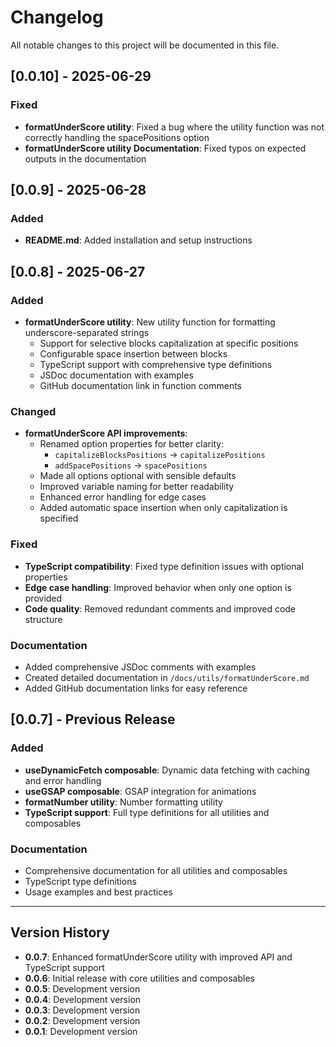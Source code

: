 # Changelog

All notable changes to this project will be documented in this file.

## [0.0.10] - 2025-06-29

### Fixed
- **formatUnderScore utility**: Fixed a bug where the utility function was not correctly handling the spacePositions option
- **formatUnderScore utility Documentation**: Fixed typos on expected outputs in the documentation

## [0.0.9] - 2025-06-28

### Added
- **README.md**: Added installation and setup instructions

## [0.0.8] - 2025-06-27

### Added
- **formatUnderScore utility**: New utility function for formatting underscore-separated strings
  - Support for selective blocks capitalization at specific positions
  - Configurable space insertion between blocks
  - TypeScript support with comprehensive type definitions
  - JSDoc documentation with examples
  - GitHub documentation link in function comments

### Changed
- **formatUnderScore API improvements**:
  - Renamed option properties for better clarity:
    - `capitalizeBlocksPositions` → `capitalizePositions`
    - `addSpacePositions` → `spacePositions`
  - Made all options optional with sensible defaults
  - Improved variable naming for better readability
  - Enhanced error handling for edge cases
  - Added automatic space insertion when only capitalization is specified

### Fixed
- **TypeScript compatibility**: Fixed type definition issues with optional properties
- **Edge case handling**: Improved behavior when only one option is provided
- **Code quality**: Removed redundant comments and improved code structure

### Documentation
- Added comprehensive JSDoc comments with examples
- Created detailed documentation in `/docs/utils/formatUnderScore.md`
- Added GitHub documentation links for easy reference

## [0.0.7] - Previous Release

### Added
- **useDynamicFetch composable**: Dynamic data fetching with caching and error handling
- **useGSAP composable**: GSAP integration for animations
- **formatNumber utility**: Number formatting utility
- **TypeScript support**: Full type definitions for all utilities and composables

### Documentation
- Comprehensive documentation for all utilities and composables
- TypeScript type definitions
- Usage examples and best practices

---

## Version History

- **0.0.7**: Enhanced formatUnderScore utility with improved API and TypeScript support
- **0.0.6**: Initial release with core utilities and composables
- **0.0.5**: Development version
- **0.0.4**: Development version  
- **0.0.3**: Development version
- **0.0.2**: Development version
- **0.0.1**: Development version
